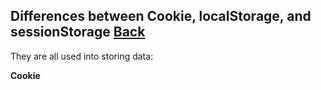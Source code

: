 ## Differences between Cookie, localStorage, and sessionStorage [Back](./qa.md)

They are all used into storing data:

**Cookie**
